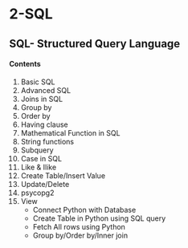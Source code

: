 # 2-SQL
<h2>SQL- Structured Query Language</h2>
<h4>Contents</h4>
<ol>
  <li>Basic SQL</li>
  <li>Advanced SQL</li>
  <li>Joins in SQL</li>
  <li>Group by</li>
  <li>Order by</li>
  <li>Having clause</li>
  <li>Mathematical Function in SQL</li>
  <li>String functions</li>
  <li>Subquery</li>
  <li>Case in SQL</li>
  <li>Like & Ilike </li>
  <li>Create Table/Insert Value</li>
  <li>Update/Delete</li>
  <li>psycopg2<br>
  <li>View<br>
  <ul>
    <li>Connect Python with Database</li>
    <li>Create Table in Python using SQL query</li>
    <li>Fetch All rows using Python</li>
    <li>Group by/Order by/Inner join</li>
  </ul>
  </li>
</ol>
